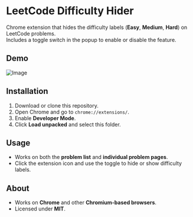 # LeetCode Difficulty Hider  

Chrome extension that hides the difficulty labels (**Easy**, **Medium**, **Hard**) on LeetCode problems.  
Includes a toggle switch in the popup to enable or disable the feature.  
## Demo
![Image](https://github.com/user-attachments/assets/78f7e8fe-0033-45db-8669-46cb5d9389c1)

## Installation  

1. Download or clone this repository.  
2. Open Chrome and go to `chrome://extensions/`.  
3. Enable **Developer Mode**.  
4. Click **Load unpacked** and select this folder.  

## Usage  

- Works on both the **problem list** and **individual problem pages**.  
- Click the extension icon and use the toggle to hide or show difficulty labels.  

## About  

- Works on **Chrome** and other **Chromium-based browsers**.  
- Licensed under **MIT**.  
